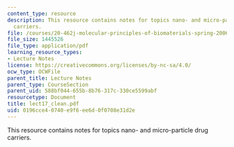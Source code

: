 ```yaml
---
content_type: resource
description: This resource contains notes for topics nano- and micro-particle drug
  carriers.
file: /courses/20-462j-molecular-principles-of-biomaterials-spring-2006/0196cce40740e9f6ee6d0f0708e31d2e_lect17_clean.pdf
file_size: 1445526
file_type: application/pdf
learning_resource_types:
- Lecture Notes
license: https://creativecommons.org/licenses/by-nc-sa/4.0/
ocw_type: OCWFile
parent_title: Lecture Notes
parent_type: CourseSection
parent_uid: 588bf044-655b-8b76-317c-330ce5599abf
resourcetype: Document
title: lect17_clean.pdf
uid: 0196cce4-0740-e9f6-ee6d-0f0708e31d2e
---
```

This resource contains notes for topics nano- and micro-particle drug carriers.